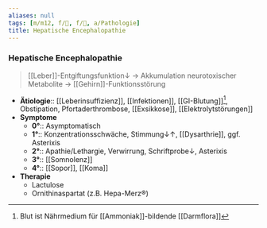 ```yaml
---
aliases: null
tags: [m/m12, f/💩, f/🧠, a/Pathologie]
title: Hepatische Encephalopathie
---
```

### Hepatische Encephalopathie
> [[Leber]]-Entgiftungsfunktion↓ → Akkumulation neurotoxischer Metabolite → [[Gehirn]]-Funktionsstörung
- **Ätiologie**:: [[Leberinsuffizienz]], [[Infektionen]], [[GI-Blutung]][^1], Obstipation, Pfortaderthrombose, [[Exsikkose]], [[Elektrolytstörungen]]
- **Symptome**
	- **0°**:: Asymptomatisch
	- **1°**:: Konzentrationsschwäche, Stimmung↓↑, [[Dysarthrie]], ggf. Asterixis
	- **2°**:: Apathie/Lethargie, Verwirrung, Schriftprobe↓, Asterixis
	- **3°**:: [[Somnolenz]]
	- **4°**:: [[Sopor]], [[Koma]]
- **Therapie**
	- Lactulose 
	- Ornithinaspartat (z.B. Hepa-Merz®)

[^1]: Blut ist Nährmedium für [[Ammoniak]]-bildende [[Darmflora]]